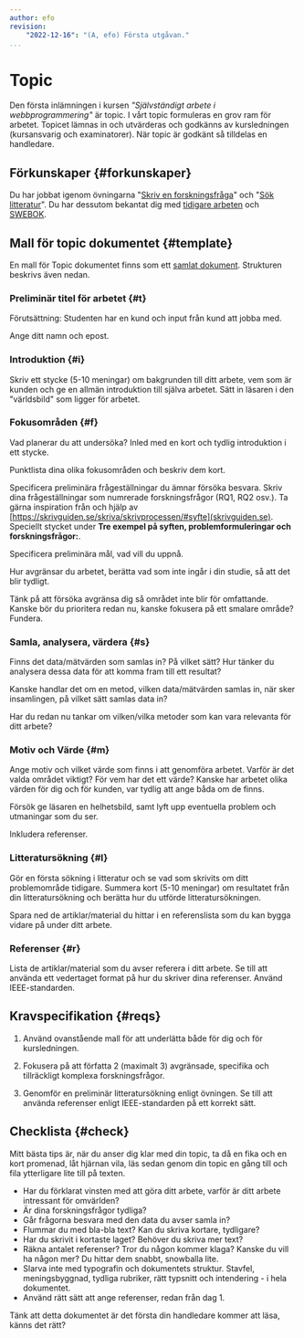 ```yaml
---
author: efo
revision:
    "2022-12-16": "(A, efo) Första utgåvan."
...
```

Topic
===================================

Den första inlämningen i kursen _"Självständigt arbete i webbprogrammering"_ är topic. I vårt topic formuleras en grov ram för arbetet. Topicet lämnas in och utvärderas och godkänns av kursledningen (kursansvarig och examinatorer). När topic är godkänt så tilldelas en handledare.



<!--more-->



Förkunskaper {#forkunskaper}
-----------------------

Du har jobbat igenom övningarna "[Skriv en forskningsfråga](kunskap/skriv-en-forskningsfraga)" och "[Sök litteratur](kunskap/sok-litteratur)". Du har dessutom bekantat dig med [tidigare arbeten](kurser/exjobb/topic#tidigare) och [SWEBOK](kurser/exjobb/topic#swebok).



Mall för topic dokumentet {#template}
-----------------------

En mall för Topic dokumentet finns som ett [samlat dokument](https://docs.google.com/document/d/18AlF9O4r8L6x2ZhHJ9BLzNHFSN67-G4s6upPFtcW60w/edit?usp=sharing). Strukturen beskrivs även nedan.

### Preliminär titel för arbetet {#t}

Förutsättning: Studenten har en kund och input från kund att jobba med.

Ange ditt namn och epost.



### Introduktion {#i}

Skriv ett stycke (5-10 meningar) om bakgrunden till ditt arbete, vem som är kunden och ge en allmän introduktion till själva arbetet. Sätt in läsaren i den "världsbild" som ligger för arbetet.



### Fokusområden {#f}

Vad planerar du att undersöka? Inled med en kort och tydlig introduktion i ett stycke.

Punktlista dina olika fokusområden och beskriv dem kort.

Specificera preliminära frågeställningar du ämnar försöka besvara. Skriv dina frågeställningar som numrerade forskningsfrågor (RQ1, RQ2 osv.). Ta gärna inspiration från och hjälp av [https://skrivguiden.se/skriva/skrivprocessen/#syfte](skrivguiden.se). Speciellt stycket under **Tre exempel på syften, problemformuleringar och forskningsfrågor:**.

Specificera preliminära mål, vad vill du uppnå.

Hur avgränsar du arbetet, berätta vad som inte ingår i din studie, så att det blir tydligt.

Tänk på att försöka avgränsa dig så området inte blir för omfattande. Kanske bör du prioritera redan nu, kanske fokusera på ett smalare område? Fundera.



### Samla, analysera, värdera {#s}

Finns det data/mätvärden som samlas in? På vilket sätt? Hur tänker du analysera dessa data för att komma fram till ett resultat?

Kanske handlar det om en metod, vilken data/mätvärden samlas in, när sker insamlingen, på vilket sätt samlas data in?

Har du redan nu tankar om vilken/vilka metoder som kan vara relevanta för ditt arbete?



### Motiv och Värde {#m}

Ange motiv och vilket värde som finns i att genomföra arbetet. Varför är det valda området viktigt? För vem har det ett värde? Kanske har arbetet olika värden för dig och för kunden, var tydlig att ange båda om de finns.

Försök ge läsaren en helhetsbild, samt lyft upp eventuella problem och utmaningar som du ser.

Inkludera referenser.



### Litteratursökning {#l}

Gör en första sökning i litteratur och se vad som skrivits om ditt problemområde tidigare. Summera kort (5-10 meningar) om resultatet från din litteratursökning och berätta hur du utförde litteratursökningen.

Spara ned de artiklar/material du hittar i en referenslista som du kan bygga vidare på under ditt arbete.



### Referenser {#r}

Lista de artiklar/material som du avser referera i ditt arbete. Se till att använda ett vedertaget format på hur du skriver dina referenser. Använd IEEE-standarden.



Kravspecifikation {#reqs}
-----------------------

1. Använd ovanstående mall för att underlätta både för dig och för kursledningen.

1. Fokusera på att författa 2 (maximalt 3) avgränsade, specifika och tillräckligt komplexa forskningsfrågor.

1. Genomför en preliminär litteratursökning enligt övningen. Se till att använda referenser enligt IEEE-standarden på ett korrekt sätt.



Checklista {#check}
-----------------------

Mitt bästa tips är, när du anser dig klar med din topic, ta då en fika och en kort promenad, låt hjärnan vila, läs sedan genom din topic en gång till och fila ytterligare lite till på texten.

* Har du förklarat vinsten med att göra ditt arbete, varför är ditt arbete intressant för omvärlden?
* Är dina forskningsfrågor tydliga?
* Går frågorna besvara med den data du avser samla in?
* Flummar du med bla-bla text? Kan du skriva kortare, tydligare?
* Har du skrivit i kortaste laget? Behöver du skriva mer text?
* Räkna antalet referenser? Tror du någon kommer klaga? Kanske du vill ha någon mer? Du hittar dem snabbt, snowballa lite.
* Slarva inte med typografin och dokumentets struktur. Stavfel, meningsbyggnad, tydliga rubriker, rätt typsnitt och intendering - i hela dokumentet.
* Använd rätt sätt att ange referenser, redan från dag 1.

Tänk att detta dokumentet är det första din handledare kommer att läsa, känns det rätt?
